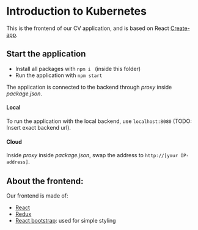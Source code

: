 # Introduction to Kubernetes

This is the frontend of our CV application, and is based on React [Create-app](https://github.com/facebookincubator/create-react-app). 

## Start the application
 - Install all packages with `npm i ` (inside this folder)
 - Run the application with `npm start`

The application is connected to the backend through *proxy* inside *package.json*.

#### Local
To run the application with the local backend, use `localhost:8080` (TODO: Insert exact backend url).

#### Cloud
Inside *proxy* inside *package.json*, swap the address to `http://[your IP-address]`.



## About the frontend: 
Our frontend is made of:
 - [React](https://facebook.github.io/react/)
 - [Redux](http://redux.js.org/)
 - [React bootstrap](https://react-bootstrap.github.io/components.html#page-layout): used for simple styling